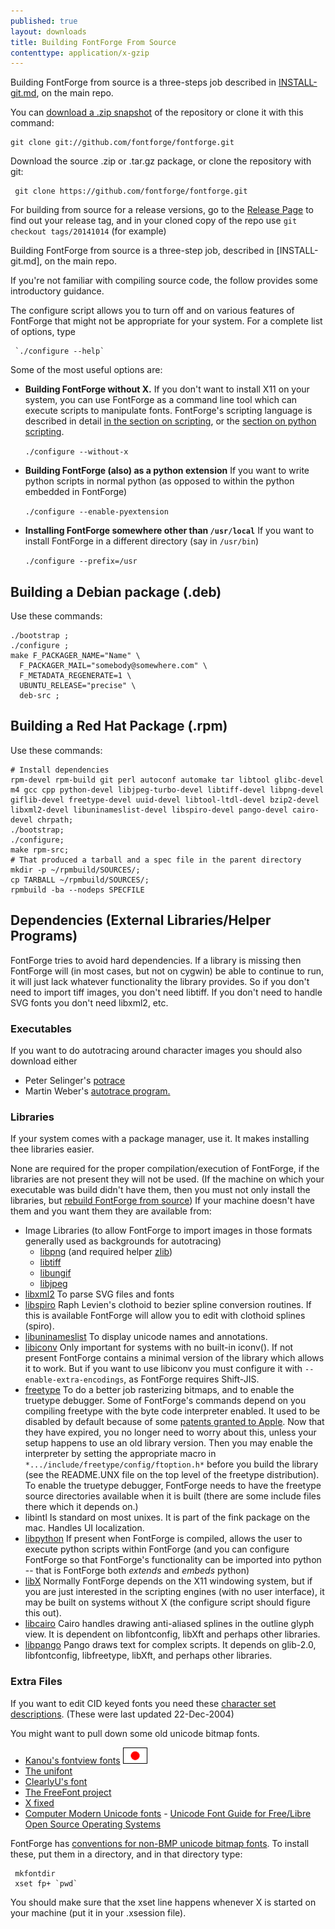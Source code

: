 ```yaml
---
published: true
layout: downloads
title: Building FontForge From Source
contenttype: application/x-gzip
---
```


Building FontForge from source is a three-steps job described in [INSTALL-git.md](https://github.com/fontforge/fontforge/blob/master/INSTALL-git.md), on the main repo.

You can [download a .zip snapshot](https://github.com/fontforge/fontforge/archive/master.zip) of the repository or clone it with this command:

    git clone git://github.com/fontforge/fontforge.git

Download the source .zip or .tar.gz package, or clone the repository with git:

     git clone https://github.com/fontforge/fontforge.git

For building from source for a release versions, go to the [Release Page](https://github.com/fontforge/fontforge/releases) to find out your release tag, and in your cloned copy of the repo use `git checkout tags/20141014` (for example)


Building FontForge from source is a three-step job, described in [INSTALL-git.md], on the main repo.

If you're not familiar with compiling source code, the follow provides some introductory guidance.

The configure script allows you to turn off and on various features of FontForge that might not be appropriate for your system. For a complete list of options, type

     `./configure --help`

Some of the most useful options are:

- **Building FontForge without X.**
  If you don't want to install X11 on your system, you can use FontForge as a command line tool which can execute scripts to manipulate fonts.
  FontForge's scripting language is described in detail [in the section on scripting](scripting.html), or the [section on python scripting](python.html).

     `./configure --without-x`

- **Building FontForge (also) as a python extension**
  If you want to write python scripts in normal python (as opposed to within the python embedded in FontForge)

     `./configure --enable-pyextension`

- **Installing FontForge somewhere other than `/usr/local`**
  If you want to install FontForge in a different directory (say in `/usr/bin`)

     `./configure --prefix=/usr`

## Building a Debian package (.deb)

Use these commands:

    ./bootstrap ;
    ./configure ;
    make F_PACKAGER_NAME="Name" \
      F_PACKAGER_MAIL="somebody@somewhere.com" \
      F_METADATA_REGENERATE=1 \
      UBUNTU_RELEASE="precise" \
      deb-src ;

## Building a Red Hat Package (.rpm)

Use these commands:

    # Install dependencies
    rpm-devel rpm-build git perl autoconf automake tar libtool glibc-devel m4 gcc cpp python-devel libjpeg-turbo-devel libtiff-devel libpng-devel giflib-devel freetype-devel uuid-devel libtool-ltdl-devel bzip2-devel libxml2-devel libuninameslist-devel libspiro-devel pango-devel cairo-devel chrpath;
    ./bootstrap;
    ./configure;
    make rpm-src;
    # That produced a tarball and a spec file in the parent directory
    mkdir -p ~/rpmbuild/SOURCES/;
    cp TARBALL ~/rpmbuild/SOURCES/;
    rpmbuild -ba --nodeps SPECFILE






## Dependencies (External Libraries/Helper Programs)

FontForge tries to avoid hard dependencies.
If a library is missing then FontForge will (in most cases, but not on cygwin) be able to continue to run, it will just lack whatever functionality the library provides.
So if you don't need to import tiff images, you don't need libtiff.
If you don't need to handle SVG fonts you don't need libxml2, etc.

### Executables

If you want to do autotracing around character images you should also download either

-   Peter Selinger's [potrace](http://potrace.sf.net/)
-   Martin Weber's [autotrace program.](http://sourceforge.net/projects/autotrace/)

### Libraries

If your system comes with a package manager, use it. It makes installing thee libraries easier.

None are required for the proper compilation/execution of FontForge, if the libraries are not present they will not be used.
(If the machine on which your executable was build didn't have them, then you must not only install the libraries, but [rebuild FontForge from source](#source))
If your machine doesn't have them and you want them they are available from:

-   Image Libraries (to allow FontForge to import images in those
    formats generally used as backgrounds for autotracing)
    -   [libpng](http://www.libpng.org/pub/png/libpng.html) (and required helper [zlib](http://www.gzip.org/zlib/))
    -   [libtiff](http://www.libtiff.org/)
    -   [libungif](http://gnuwin32.sourceforge.net/packages/libungif.htm)
    -   [libjpeg](http://www.ijg.org/)
-   [libxml2](http://xmlsoft.org/) To parse SVG files and fonts
-   [libspiro](https://github.com/fonrforge/libspiro) Raph Levien's clothoid to bezier spline conversion routines. If this is available FontForge will allow you to edit with clothoid splines (spiro).
-   [libuninameslist](https://github.com/fontforge/libuninameslist) To display unicode names and annotations.
-   [libiconv](http://www.gnu.org/software/libiconv/) Only important for systems with no built-in iconv().
    If not present FontForge contains a minimal version of the library which allows it to work.
    But if you want to use libiconv you must configure it with `--enable-extra-encodings`, as FontForge requires Shift-JIS.
-   [freetype](http://freetype.org/)
    To do a better job rasterizing bitmaps, and to enable the truetype debugger.
    Some of FontForge's commands depend on you compiling freetype with the byte code interpreter enabled.
    It used to be disabled by default because of some [patents granted to Apple](http://freetype.org/patents.html).
    Now that they have expired, you no longer need to worry about this, unless your setup happens to use an old library version.
    Then you may enable the interpreter by setting the appropriate macro in `*.../include/freetype/config/ftoption.h*` before you build the library (see the README.UNX file on the top level of the freetype distribution).
    To enable the truetype debugger, FontForge needs to have the freetype source directories available when it is built (there are some include files there which it depends on.)
-   libintl Is standard on most unixes. It is part of the fink package on the mac. Handles UI localization.
-   [libpython](http://www.python.org/) If present when FontForge is compiled, allows the user to execute python scripts within FontForge (and you can configure FontForge so that FontForge's functionality can be imported into python -- that is FontForge both *extends* and *embeds* python)
-   [libX](http://x.org/) Normally FontForge depends on the X11 windowing system, but if you are just interested in the scripting engines (with no user interface), it may be built on systems without X (the configure script should figure this out).
-   [libcairo](http://www.cairographics.org/) Cairo handles drawing anti-aliased splines in the outline glyph view. It is dependent on libfontconfig, libXft and perhaps other libraries.
-   [libpango](http://www.pango.org/) Pango draws text for complex scripts. It depends on glib-2.0, libfontconfig, libfreetype, libXft, and perhaps other libraries.

### Extra Files

If you want to edit CID keyed fonts you need these [character set descriptions](cidmaps.tgz). (These were last updated 22-Dec-2004)

You might want to pull down some old unicode bitmap fonts.

-   [Kanou's fontview fonts](http://khdd.net/kanou/fonts/ff/fontviewfont-en.html) [![](flags/Nisshoki-Japan.png)](http://khdd.net/kanou/fonts/ff/fontviewfont.html)
-   [The unifont](http://czyborra.com/unifont/)
-   [ClearlyU's font](http://clr.nmsu.edu/~mleisher/cu.html)
-   [The FreeFont project](http://www.nongnu.org/freefont/)
-   [X fixed](http://www.cl.cam.ac.uk/~mgk25/ucs-fonts.html)
-   [Computer Modern Unicode fonts](http://canopus.iacp.dvo.ru/~panov/cm-unicode/) - [Unicode Font Guide for Free/Libre Open Source Operating Systems](http://eyegene.ophthy.med.umich.edu/unicode/fontguide/)


FontForge has [conventions for non-BMP unicode bitmap fonts](nonBMP/index.html).
To install these, put them in a directory, and in that directory type:

     mkfontdir
     xset fp+ `pwd`

You should make sure that the xset line happens whenever X is started on your machine (put it in your .xsession file).
